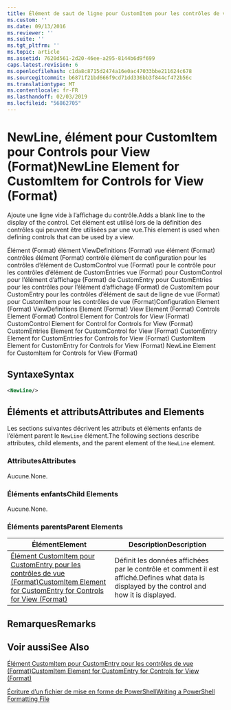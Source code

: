 ```yaml
---
title: Élément de saut de ligne pour CustomItem pour les contrôles de vue (Format) | Microsoft Docs
ms.custom: ''
ms.date: 09/13/2016
ms.reviewer: ''
ms.suite: ''
ms.tgt_pltfrm: ''
ms.topic: article
ms.assetid: 7620d561-2d20-46ee-a295-8144b6d9f699
caps.latest.revision: 6
ms.openlocfilehash: c1da8c8715d2474a16e0ac47033bbe211624c678
ms.sourcegitcommit: b6871f21bd666f9cd71dd336bb3f844cf472b56c
ms.translationtype: MT
ms.contentlocale: fr-FR
ms.lasthandoff: 02/03/2019
ms.locfileid: "56862705"
---
```

# <a name="newline-element-for-customitem-for-controls-for-view-format"></a><span data-ttu-id="ad1ac-102">NewLine, élément pour CustomItem pour Controls pour View (Format)</span><span class="sxs-lookup"><span data-stu-id="ad1ac-102">NewLine Element for CustomItem for Controls for View (Format)</span></span>

<span data-ttu-id="ad1ac-103">Ajoute une ligne vide à l’affichage du contrôle.</span><span class="sxs-lookup"><span data-stu-id="ad1ac-103">Adds a blank line to the display of the control.</span></span> <span data-ttu-id="ad1ac-104">Cet élément est utilisé lors de la définition des contrôles qui peuvent être utilisées par une vue.</span><span class="sxs-lookup"><span data-stu-id="ad1ac-104">This element is used when defining controls that can be used by a view.</span></span>

<span data-ttu-id="ad1ac-105">Élément (Format) élément ViewDefinitions (Format) vue élément (Format) contrôles élément (Format) contrôle élément de configuration pour les contrôles d’élément de CustomControl vue (Format) pour le contrôle pour les contrôles d’élément de CustomEntries vue (Format) pour CustomControl pour l’élément d’affichage (Format) de CustomEntry pour CustomEntries pour les contrôles pour l’élément d’affichage (Format) de CustomItem pour CustomEntry pour les contrôles d’élément de saut de ligne de vue (Format) pour CustomItem pour les contrôles de vue (Format)</span><span class="sxs-lookup"><span data-stu-id="ad1ac-105">Configuration Element (Format) ViewDefinitions Element (Format) View Element (Format) Controls Element (Format) Control Element for Controls for View (Format) CustomControl Element for Control for Controls for View (Format) CustomEntries Element for CustomControl for View (Format) CustomEntry Element for CustomEntries for Controls for View (Format) CustomItem Element for CustomEntry for Controls for View (Format) NewLine Element for CustomItem for Controls for View (Format)</span></span>

## <a name="syntax"></a><span data-ttu-id="ad1ac-106">Syntaxe</span><span class="sxs-lookup"><span data-stu-id="ad1ac-106">Syntax</span></span>

```xml
<NewLine/>
```

## <a name="attributes-and-elements"></a><span data-ttu-id="ad1ac-107">Éléments et attributs</span><span class="sxs-lookup"><span data-stu-id="ad1ac-107">Attributes and Elements</span></span>

<span data-ttu-id="ad1ac-108">Les sections suivantes décrivent les attributs et éléments enfants de l’élément parent le `NewLine` élément.</span><span class="sxs-lookup"><span data-stu-id="ad1ac-108">The following sections describe attributes, child elements, and the parent element of the `NewLine` element.</span></span>

### <a name="attributes"></a><span data-ttu-id="ad1ac-109">Attributes</span><span class="sxs-lookup"><span data-stu-id="ad1ac-109">Attributes</span></span>

<span data-ttu-id="ad1ac-110">Aucune.</span><span class="sxs-lookup"><span data-stu-id="ad1ac-110">None.</span></span>

### <a name="child-elements"></a><span data-ttu-id="ad1ac-111">Éléments enfants</span><span class="sxs-lookup"><span data-stu-id="ad1ac-111">Child Elements</span></span>

<span data-ttu-id="ad1ac-112">Aucune.</span><span class="sxs-lookup"><span data-stu-id="ad1ac-112">None.</span></span>

### <a name="parent-elements"></a><span data-ttu-id="ad1ac-113">Éléments parents</span><span class="sxs-lookup"><span data-stu-id="ad1ac-113">Parent Elements</span></span>

|<span data-ttu-id="ad1ac-114">Élément</span><span class="sxs-lookup"><span data-stu-id="ad1ac-114">Element</span></span>|<span data-ttu-id="ad1ac-115">Description</span><span class="sxs-lookup"><span data-stu-id="ad1ac-115">Description</span></span>|
|-------------|-----------------|
|[<span data-ttu-id="ad1ac-116">Élément CustomItem pour CustomEntry pour les contrôles de vue (Format)</span><span class="sxs-lookup"><span data-stu-id="ad1ac-116">CustomItem Element for CustomEntry for Controls for View (Format)</span></span>](./customitem-element-for-customentry-for-controls-for-view-format.md)|<span data-ttu-id="ad1ac-117">Définit les données affichées par le contrôle et comment il est affiché.</span><span class="sxs-lookup"><span data-stu-id="ad1ac-117">Defines what data is displayed by the control and how it is displayed.</span></span>|

## <a name="remarks"></a><span data-ttu-id="ad1ac-118">Remarques</span><span class="sxs-lookup"><span data-stu-id="ad1ac-118">Remarks</span></span>

## <a name="see-also"></a><span data-ttu-id="ad1ac-119">Voir aussi</span><span class="sxs-lookup"><span data-stu-id="ad1ac-119">See Also</span></span>

[<span data-ttu-id="ad1ac-120">Élément CustomItem pour CustomEntry pour les contrôles de vue (Format)</span><span class="sxs-lookup"><span data-stu-id="ad1ac-120">CustomItem Element for CustomEntry for Controls for View (Format)</span></span>](./customitem-element-for-customentry-for-controls-for-view-format.md)

[<span data-ttu-id="ad1ac-121">Écriture d’un fichier de mise en forme de PowerShell</span><span class="sxs-lookup"><span data-stu-id="ad1ac-121">Writing a PowerShell Formatting File</span></span>](./writing-a-powershell-formatting-file.md)
